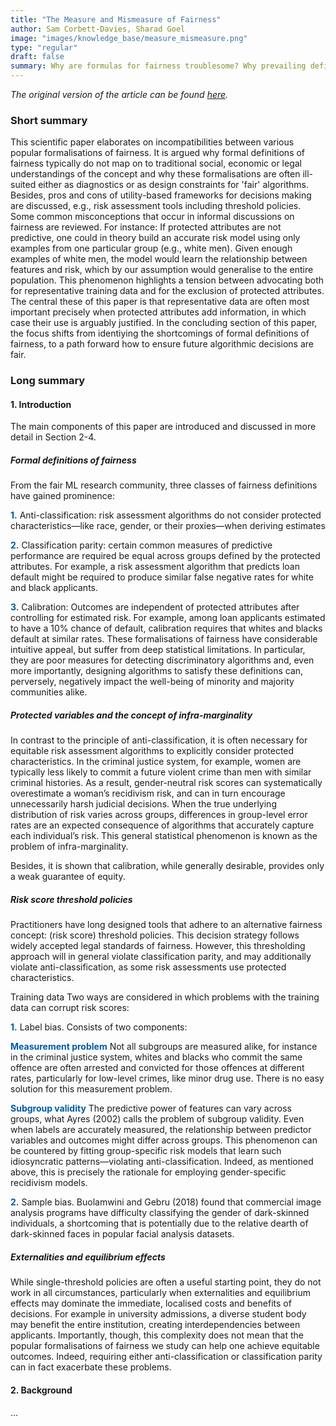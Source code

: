 ```yaml
---
title: "The Measure and Mismeasure of Fairness"
author: Sam Corbett-Davies, Sharad Goel
image: "images/knowledge_base/measure_mismeasure.png"
type: "regular"
draft: false
summary: Why are formulas for fairness troublesome? Why prevailing definitions of fairness typically do not map on to traditional social, economic or legal understandings of the concept? This paper provides answers.
---
```


*The original version of the article can be found <a href="https://arxiv.org/pdf/1808.00023.pdf," target="_blank">here</a>.*

### Short summary

This scientific paper elaborates on incompatibilities between various popular formalisations of fairness. It is argued why formal definitions of fairness typically do not map on to traditional social, economic or legal understandings of the concept and why these formalisations are often ill-suited either as diagnostics or as design constraints for 'fair' algorithms. Besides, pros and cons of utility-based frameworks for decisions making are discussed, e.g., risk assessment tools including threshold policies. Some common misconceptions that occur in informal discussions on fairness are reviewed. For instance: If protected attributes are not predictive, one could in theory build an accurate risk model using only examples from one particular group (e.g., white men). Given enough examples of white men, the model would learn the relationship between features and risk, which by our assumption would generalise to the entire population. This phenomenon highlights a tension between advocating both for representative training data and for the exclusion of protected attributes. The central these of this paper is that representative data are often most important precisely when protected attributes add information, in which case their use is arguably justified. In the concluding section of this paper, the focus shifts from identiying the shortcomings of formal definitions of fairness, to a path forward how to ensure future algorithmic decisions are fair.  

### Long summary 

#### 1. Introduction 

The main components of this paper are introduced and discussed in more detail in Section 2-4.

##### Formal definitions of fairness
From the fair ML research community, three classes of fairness definitions have gained prominence:


<span style="color:#005aa7; font-weight: bold;">1\.</span> Anti-classification: risk assessment algorithms do not consider protected characteristics—like race, gender, or their proxies—when deriving estimates 


<span style="color:#005aa7; font-weight: bold;">2\.</span> Classification parity: certain common measures of predictive performance are required be equal across groups defined by the protected attributes. For example, a risk assessment algorithm that predicts loan default might be required to produce similar false negative rates for white and black applicants. 


<span style="color:#005aa7; font-weight: bold;">3\.</span> Calibration: Outcomes are independent of protected attributes after controlling for estimated risk. For example, among loan applicants estimated to have a 10% chance of default, calibration requires that whites and blacks default at similar rates. 
These formalisations of fairness have considerable intuitive appeal, but suffer from deep statistical limitations. In particular, they are poor measures for detecting discriminatory algorithms and, even more importantly, designing algorithms to satisfy these definitions can, perversely, negatively impact the well-being of minority and majority communities alike. 


##### Protected variables and the concept of infra-marginality
In contrast to the principle of anti-classification, it is often necessary for equitable risk assessment algorithms to explicitly consider protected characteristics. In the criminal justice system, for example, women are typically less likely to commit a future violent crime than men with similar criminal histories. As a result, gender-neutral risk scores can systematically overestimate a woman’s recidivism risk, and can in turn encourage unnecessarily harsh judicial decisions. When the true underlying distribution of risk varies across groups, differences in group-level error rates are an expected consequence of algorithms that accurately capture each individual’s risk. This general statistical phenomenon is known as the problem of infra-marginality.

Besides, it is shown that calibration, while generally desirable, provides only a weak guarantee of equity.

##### Risk score threshold policies
Practitioners have long designed tools that adhere to an alternative fairness concept: (risk score) threshold policies. This decision strategy follows widely accepted legal standards of fairness. However, this thresholding approach will in general violate classification parity, and may additionally violate anti-classification, as some risk assessments use protected characteristics.

Training data 
Two ways are considered in which problems with the training data can corrupt risk scores:


<span style="color:#005aa7; font-weight: bold;">1\.</span> Label bias. Consists of two components:

<span style="color:#005aa7; font-weight: bold;">Measurement problem</span> Not all subgroups are measured alike, for instance in the criminal justice system, whites and blacks who commit the same offence are often arrested and convicted for those offences at different rates, particularly for low-level crimes, like minor drug use. There is no easy solution for this measurement problem.

<span style="color:#005aa7; font-weight: bold;">Subgroup validity</span> The predictive power of features can vary across groups, what Ayres (2002) calls the problem of subgroup validity.  Even when labels are accurately measured, the relationship between predictor variables and outcomes might differ across groups. This phenomenon can be countered by fitting group-specific risk models that learn such idiosyncratic patterns—violating anti-classification. Indeed, as mentioned above, this is precisely the rationale for employing gender-specific recidivism models. 


<span style="color:#005aa7; font-weight: bold;">2\.</span> Sample bias. Buolamwini and Gebru (2018) found that commercial image analysis programs have difficulty classifying the gender of dark-skinned individuals, a shortcoming that is potentially due to the relative dearth of dark-skinned faces in popular facial analysis datasets.

##### Externalities and equilibrium effects
While single-threshold policies are often a useful starting point, they do not work in all circumstances, particularly when externalities and equilibrium effects may dominate the immediate, localised costs and benefits of decisions. For example in university admissions, a diverse student body may benefit the entire institution, creating interdependencies between applicants. Importantly, though, this complexity does not mean that the popular formalisations of fairness we study can help one achieve equitable outcomes. Indeed, requiring either anti-classification or classification parity can in fact exacerbate these problems. 

#### 2. Background 

...
